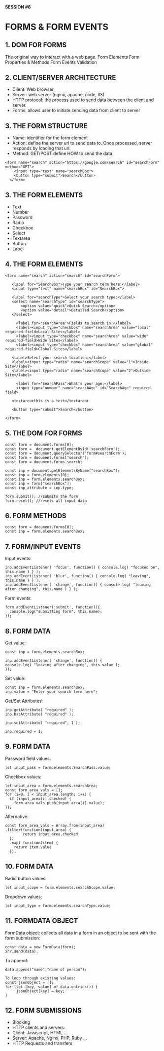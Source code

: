 #### SESSION #6
# FORMS & FORM EVENTS

## 1. DOM FOR FORMS
The original way to interact with a web page.
Form Elements
Form Properties & Methods
Form Events
Validation


## 2. CLIENT/SERVER ARCHITECTURE
- Client: Web browser
- Server: web server (nginx, apache, node, IIS)
- HTTP protocol: the process used to send data between the client and server.
- Forms: allows user to initiate sending data from client to server

## 3. THE FORM STRUCTURE
- Name: identifier for the form element
- Action: define the server url to send data to. Once processed, server responds by loading that url.
- Method: GET/POST define HOW to send the data
```
<form name="search" action="https://google.com/search" id="searchForm" method="GET">
    <input type="text" name="searchBox">
    <button type="submit">Search</button>
  </form>
```

## 3. THE FORM ELEMENTS

- Text
- Number
- Password
- Radio
- Checkbox
- Select
- Textarea
- Button
- Label

## 4. THE FORM ELEMENTS

 ```
 <form name="search" action="search" id="searchForm">
    
    <label for="SearchBox">Type your search term here:</label>
    <input type="text" name="searchBox" id="SearchBox">

    <label for="searchType">Select your search type:</label>
    <select name="searchType" id="searchType">
        <option value="quick">Quick Search</option>
        <option value="detail">Detailed Search</option>
    </select>

      <label for="searchArea">Fields to search in:</label>
      <label><input type="checkbox" name="searchArea" value="local" required-field>Local Sites</label>
      <label><input type="checkbox" name="searchArea" value="wide" required-field>Wide Sites</label>
      <label><input type="checkbox" name="searchArea" value="global" required-field>Global Sites</label>

    <label>Select your search location:</label>
    <label><input type="radio" name="searchScope" value="1">Inside Site</label>
    <label><input type="radio" name="searchScope" value="2">Outside Site</label>

      <label for="SearchPass">What's your age:</label>
      <input type="number" name="searchAge" id="SearchAge" required-field>

	<textarea>this is a test</textarea>

    <button type="submit">Search</button>

</form>
```

## 5. THE DOM FOR FORMS
```
const form = document.forms[0];
const form =  document.getElementById('searchForm');
const form = document.querySelector('form#searchForm');
const form = document.forms["search"];
const form = document.forms.search;

const inp = document.getElementsByName("searchBox");
const inp = form.elements[0];
const inp = form.elements.searchBox;
const inp = form["searchBox"];
const inp_attribute = inp.type;

form.submit(); //submits the form
form.reset(); //resets all input data
```



## 6. FORM METHODS

```
const form = document.forms[0];
const inp = form.elements.searchBox;
```

## 7. FORM/INPUT EVENTS

Input events:
```
inp.addEventListener( 'focus', function() { console.log( "focused on", this.name ) } );
inp.addEventListener( 'blur', function() { console.log( "leaving", this.name ) } );
inp.addEventListener( 'change', function() { console.log( "leaving after changing", this.name ) } );
```

Form events:
```
form.addEventListener('submit', function(){ 
  console.log("submitting form", this.name);
});
```

## 8. FORM DATA

Get value:
```
const inp = form.elements.searchBox;

inp.addEventListener( 'change', function() { 
console.log( "leaving after changing", this.value );
});
```

Set value:
```
const inp = form.elements.searchBox;
inp.value = "Enter your search term here";
```

Get/Set Attributes:
```
inp.getAttribute( "required" );
inp.hasAttribute( "required" );

inp.setAttribute( "required", 1 );

inp.required = 1;
```

## 9. FORM DATA

Password field values:
```
let input_pass = form.elements.SearchPass.value;
```

Checkbox values:
```
let input_area = form.elements.searchArea;
const form_area_vals = [];
for (i=0; i < input_area.length; i++) {
  if (input_area[i].checked) {
    form_area_vals.push(input_area[i].value);
}};
```

Alternative:
```
const form_area_vals = Array.from(input_area)
.filter(function(input_area) { 
        return input_area.checked
  })
  .map( function(item) { 
    return item.value
  });
```


## 10. FORM DATA

Radio button values:
```
let input_scope = form.elements.searchScope.value;
```

Dropdown values:
```
let input_type = form.elements.searchType.value;
```

## 11. FORMDATA OBJECT

FormData object: collects all data in a form in an object to be sent with the form submission:

```
const data = new FormData(form);
xhr.send(data);
```

To append:
```
data.append("name","name of person");

To loop through existing values:
const jsonObject = [];
for (let [key, value] of data.entries()) {
     jsonObject[key] = key;
}
```

## 12. FORM SUBMISSIONS

- Blocking
- HTTP clients and servers.
- Client: Javascript, HTML ...
- Server: Apache, Nginx, PHP, Ruby ...
- HTTP Requests and transfers
